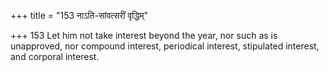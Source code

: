 +++
title = "153 नाऽति-सांवत्सरीं वृद्धिम्"

+++
153	Let him not take interest beyond the year, nor such as is unapproved, nor compound interest, periodical interest, stipulated interest, and corporal interest.